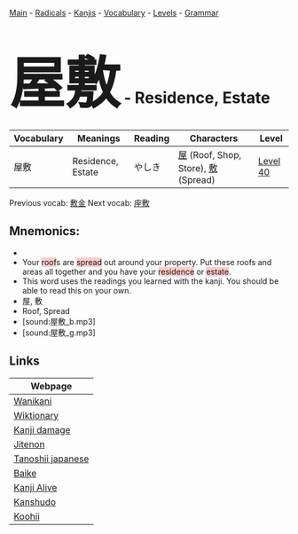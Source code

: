<style> bigfont {font-size: 100px}</style>
[Main](../README.md) -
[Radicals](../radicals.md) -
[Kanjis](../kanjis.md) -
[Vocabulary](../vocabulary.md) -
[Levels](../levels.md) -
[Grammar](../grammar.md)
# <bigfont> 屋敷</bigfont> - Residence, Estate 

| Vocabulary | Meanings | Reading | Characters | Level |
| --- | --- | --- | --- | --- |
| 屋敷 | Residence, Estate | やしき |  [屋](../kanjis/屋.md) (Roof, Shop, Store), [敷](../kanjis/敷.md) (Spread) | [Level 40](../levels/wk_level40.md) |

Previous vocab: [敷金](敷金.md) Next vocab: [座敷](座敷.md) 

## Mnemonics:

* 
* Your <span style="background-color:#ffcccb"> roof</span>s are <span style="background-color:#ffcccb"> spread</span> out around your property. Put these roofs and areas all together and you have your <span style="background-color:#ffcccb"> residence</span> or <span style="background-color:#ffcccb"> estate</span>.
* This word uses the readings you learned with the kanji. You should be able to read this on your own.
* 屋, 敷
* Roof, Spread
* [sound:屋敷_b.mp3]
* [sound:屋敷_g.mp3]


## Links 

| Webpage |
| --- |
| [Wanikani          ](https://www.wanikani.com/kanji/屋敷) |
| [Wiktionary        ](https://en.wiktionary.org/wiki/屋敷) |
| [Kanji damage      ](http://www.kanjidamage.com/kanji/search?utf8=✓&q=屋敷) |
| [Jitenon           ](https://jitenon.com/kanji/屋敷) |
| [Tanoshii japanese ](https://www.tanoshiijapanese.com/dictionary/kanji.cfm?k=屋敷) |
| [Baike             ](https://baike.baidu.com/item/屋敷) |
| [Kanji Alive       ](https://app.kanjialive.com/屋敷) |
| [Kanshudo          ](https://www.kanshudo.com/searchmn?q=屋敷) |
| [Koohii            ](https://kanji.koohii.com/study/kanji/屋敷) |
